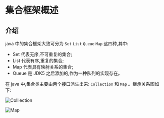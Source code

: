 # 集合框架概述
## 介绍
java 中的集合框架大致可分为 `Set` `List`  `Queue`  `Map` 这四种,其中:
- Set 代表无序,不可重复的集合;
- List 代表有序,重复的集合;
- Map 代表具有映射关系的集合;
- Queue  是 JDK5 之后添加的,作为一种队列的实现存在。

在 java 中,集合类主要由两个接口派生出来: `Collection` 和 `Map` 。继承关系图如下:

![Colllection](https://github.com/Zjianru/Note_Repository/blob/master/Source/MindMapping_png/collection.png)

![Map](https://github.com/Zjianru/Note_Repository/blob/master/Source/MindMapping_png/map.png)
